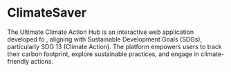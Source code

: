 # ClimateSaver
The Ultimate Climate Action Hub is an interactive web application developed fo   , aligning with Sustainable Development Goals (SDGs), particularly SDG 13 (Climate Action). The platform empowers users to track their carbon footprint, explore sustainable practices, and engage in climate-friendly actions.
